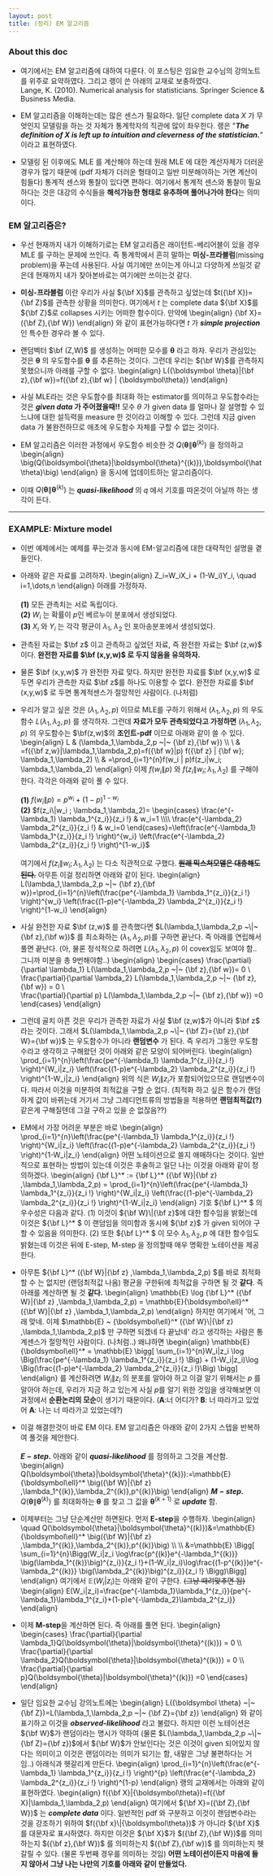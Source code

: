 ```yaml
---
layout: post
title: (정리) EM 알고리즘
--- 
```


### About this doc 

- 여기에서는 EM 알고리즘에 대하여 다룬다. 이 포스팅은 임요한 교수님의 강의노트를 위주로 요약하였다. 그리고 랭이 쓴 아래의 교재로 보충하였다. <br/> 
Lange, K. (2010). Numerical analysis for statisticians. Springer Science & Business Media. 

- EM 알고리즘을 이해하는데는 많은 센스가 필요하다. 일단 complete data $X$ 가 무엇인지 모델링을 하는 것 자체가 통계학자의 직관에 많이 좌우한다. 랭은 "***The definition of $X$ is left up to intuition and cleverness of the statistician.***" 이라고 표현하였다. 

- 모델링 된 이후에도 MLE 를 계산해야 하는데 원래 MLE 에 대한 계산자체가 더러운 경우가 많기 때문에 (pdf 자체가 더러운 형태이고 일반 미분해야하는 거면 계산이 힘들다) 통계적 센스와 통찰이 있다면 편하다. 여기에서 통계적 센스와 통찰이 필요하다는 것은 대강의 수식들을 **해석가능한 형태로 유추하며 풀어나가야 한다**는 의미이다. 

### EM 알고리즘은? 

- 우선 현재까지 내가 이해하기로는 EM 알고리즘은 래이턴트-베리어블이 있을 경우 MLE 를 구하는 문제에 쓰인다. 즉 통계학에서 흔히 말하는 **미싱-프라블럼**(missing problem)을 푸는데 사용된다. 사실 여기에만 쓰이는게 아니고 다양하게 쓰일것 같은데 현재까지 내가 찾아본바로는 여기에만 쓰이는것 같다.

- **미싱-프라블럼** 이란 우리가 사실 ${\bf X}$를 관측하고 싶었는데 $t({\bf X})={\bf Z}$를 관측한 상황을 의미한다. 여기에서 $t$ 는 complete data ${\bf X}$를 ${\bf Z}$로 collapses 시키는 어떠한 함수이다. 만약에 
\begin{align}
{\bf X}=({\bf Z},{\bf W})
\end{align}
와 같이 표현가능하다면 $t$ 가 ***simple projection*** 인 특수한 경우라 볼 수 있다. 

- 랜덤벡터 $\bf (Z,W)$ 를 생성하는 어떠한 모수를 $\boldsymbol \theta$ 라고 하자. 우리가 관심있는 것은 $\boldsymbol \theta$ 의 우도함수를 $\boldsymbol \theta$ 를 추론하는 것이다. 그런데 우리는 ${\bf W}$를 관측하지 못했으니까 아래를 구할 수 없다. 
\begin{align}
L({\boldsymbol \theta}|{\bf z},{\bf w})=f({\bf z},{\bf w} | {\boldsymbol\theta})
\end{align}

- 사실 MLE라는 것은 우도함수를 최대화 하는 estimator를 의미하고 우도함수라는 것은 ***given data* 가 주어졌을때!!** 모수 $\theta$ 가 given data 를 얼마나 잘 설명할 수 있느냐에 대한 설득력을 measure 한 것이라고 이해할 수 있다. 그런데 지금 given data 가 불완전하므로 애초에 우도함수 자체를 구할 수 없는 것이다. 

- EM 알고리즘은 이러한 과정에서 우도함수 비슷한 것 $Q(\boldsymbol{\theta}\|\boldsymbol{\theta}^{(k)})$ 을 정의하고 
\begin{align}
\big(Q(\boldsymbol{\theta}\|\boldsymbol{\theta}^{(k)}),\boldsymbol{\hat \theta}\big)
\end{align} 
을 동시에 업데이트하는 알고리즘이다. 

- 이때 $Q(\boldsymbol{\theta}\|\boldsymbol{\theta}^{(k)})$ 는 ***quasi-likelihood*** 의 $q$ 에서 기호를 따온것이 아닐까 하는 생각이 든다. 

--- 

### EXAMPLE: Mixture model 

- 이번 예제에서는 예제를 푸는것과 동시에 EM-알고리즘에 대한 대략적인 설명을 곁들인다. 

- 아래와 같은 자료를 고려하자. 
\begin{align}
Z_i=W_iX_i + (1-W_i)Y_i, \quad i=1,\dots,n 
\end{align}
아래를 가정하자. <br/><br/>
**(1)** 모든 관측치는 서로 독립이다. <br/>
**(2)** $W_i$ 는 확률이 $p$인 베르누이 분포에서 생성되었다. <br/>
**(3)** $X_i$ 와 $Y_i$ 는 각각 평균이 $\lambda_1$, $\lambda_2$ 인 포아송분포에서 생성되었다. 

- 관측된 자료는 $\bf z$ 이고 관측하고 싶었던 자료, 즉 완전한 자료는 $\bf (z,w)$ 이다. **완전한 자료를 $\bf (x,y,w)$ 로 두지 않음을 유의하자.** 

- 물론 $\bf (x,y,w)$ 가 완전한 자료 맞다. 하지만 완전한 자료를 $\bf (x,y,w)$ 로 두면 우리가 관측한 자료 $\bf z$를 하나도 이용할 수 없다. 완전한 자료를 $\bf (x,y,w)$ 로 두면 통계적센스가 절망적인 사람이다. (나처럼) 

- 우리가 알고 싶은 것은 $(\lambda_1,\lambda_2,p)$ 이므로 MLE를 구하기 위해서 $(\lambda_1,\lambda_2,p)$ 의 우도함수 $L(\lambda_1,\lambda_2,p)$ 를 생각하자. 그런데 **자료가 모두 관측되었다고 가정하면** $(\lambda_1,\lambda_2,p)$ 의 우도함수는 $\bf(z,w)$의 **조인트-pdf** 이므로 아래와 같이 쓸 수 있다. 
\begin{align}
L & (\lambda_1,\lambda_2,p ~\|~ {\bf z},{\bf w}) \\\\ \\
& =f({\bf z,w}\|\lambda_1,\lambda_2,p)=f({\bf w}\|p) f({\bf z} \| {\bf w}; \lambda_1,\lambda_2) \\\\ 
& =\prod_{i=1}^{n}f(w_i \| p)f(z_i|w_i; \lambda_1,\lambda_2)
\end{align}
이제 $f(w_i \| p)$ 와 $f(z_i \| w_i ; \lambda_1,\lambda_2)$ 를 구해야 한다. 각각은 아래와 같이 풀 수 있다. <br/><br/>
**(1)** $f(w_i\|p)=p^{w_i}+(1-p)^{1-w_i}$ <br/>
**(2)** $f(z_i\|w_i ; \lambda_1,\lambda_2)=
\begin{cases} 
\frac{e^{-\lambda_1} \lambda_1^{z_i}}{z_i !} & w_i=1 \\\\ 
\frac{e^{-\lambda_2} \lambda_2^{z_i}}{z_i !} & w_i=0
\end{cases}=\left(\frac{e^{-\lambda_1} \lambda_1^{z_i}}{z_i !} \right)^{w_i} \left(\frac{e^{-\lambda_2} \lambda_2^{z_i}}{z_i !} \right)^{1-w_i}$ <br/><br/> 
여기에서 $f(z_i\|w_i; \lambda_1,\lambda_2)$ 는 다소 직관적으로 구했다. **~~원래 믹스처모델은 대충해도 된다.~~**
아무튼 이걸 정리하면 아래와 같이 된다. 
\begin{align}
L(\lambda_1,\lambda_2,p ~\|~ {\bf z},{\bf w})=\prod_{i=1}^{n}\left(\frac{pe^{-\lambda_1} \lambda_1^{z_i}}{z_i !} \right)^{w_i} \left(\frac{(1-p)e^{-\lambda_2} \lambda_2^{z_i}}{z_i !} \right)^{1-w_i}
\end{align}

- 사실 완전한 자료 $\bf (z,w)$ 를 관측했다면 $L(\lambda_1,\lambda_2,p ~\|~ {\bf z},{\bf w})$ 를 최소화하는 $(\lambda_1,\lambda_2,p)$를 구하면 끝난다. 즉 아래를 연립해서 풀면 끝난다. (아, 물론 정석적으로 하려면 $L(\lambda_1,\lambda_2,p)$ 이 covex임도 보여야 함.. 그니까 미분을 총 9번해야함..) 
\begin{align}
\begin{cases}
\frac{\partial}{\partial \lambda_1} L(\lambda_1,\lambda_2,p ~\|~ {\bf z},{\bf w})= 0 \\\
\frac{\partial}{\partial \lambda_2} L(\lambda_1,\lambda_2,p ~\|~ {\bf z},{\bf w}) = 0 \\\
\frac{\partial}{\partial p} L(\lambda_1,\lambda_2,p ~\|~ {\bf z},{\bf w}) =0 
\end{cases}
\end{align}

- 그런데 골치 아픈 것은 우리가 관측한 자료가 사실 $\bf (z,w)$가 아니라 $\bf z$ 라는 것이다. 그래서 $L(\lambda_1,\lambda_2,p ~\|~ {\bf Z}={\bf z},{\bf W}={\bf w})$ 는 우도함수가 아니라 **랜덤변수** 가 된다. 즉 우리가 그동안 우도함수라고 생각하고 구해왔던 것이 아래와 같은 모양이 되어버린다. 
\begin{align}
\prod_{i=1}^{n}\left(\frac{pe^{-\lambda_1} \lambda_1^{z_i}}{z_i !} \right)^{W_i\|z_i} \left(\frac{(1-p)e^{-\lambda_2} \lambda_2^{z_i}}{z_i !} \right)^{1-W_i\|z_i}
\end{align}
위의 식은 $W_i\|z_i$가 포함되어있으므로 랜덤변수이다. 따라서 이것을 미분하여 최적값을 구할 순 없다. (최적화 하고 싶은 함수가 랜덤하게 값이 바뀌는데 거기서 그냥 그레디언트류의 방법들을 적용하면 **랜덤최적값(?)** 같은게 구해질텐데 그걸 구하고 있을 순 없잖음??) 

- EM에서 가장 어려운 부분은 바로 
\begin{align}
\prod_{i=1}^{n}\left(\frac{pe^{-\lambda_1} \lambda_1^{z_i}}{z_i !} \right)^{W_i\|z_i} \left(\frac{(1-p)e^{-\lambda_2} \lambda_2^{z_i}}{z_i !} \right)^{1-W_i\|z_i}
\end{align}
어떤 노테이션으로 쓸지 애매하다는 것이다. 일반적으로 표현하는 방법이 있는데 이것은 후술하고 일단 나는 이것을 아래와 같이 정의하겠다. 
\begin{align}
{\bf L}^* := {\bf L}^* ({\bf W}\|{\bf z} ,\lambda_1,\lambda_2,p) = \prod_{i=1}^{n}\left(\frac{pe^{-\lambda_1} \lambda_1^{z_i}}{z_i !} \right)^{W_i\|z_i} \left(\frac{(1-p)e^{-\lambda_2} \lambda_2^{z_i}}{z_i !} \right)^{1-W_i\|z_i}
\end{align} 
기호 ${\bf L}^* $ 의 우수성은 다음과 같다.  (1) 이것이 ${\bf W}\|{\bf z}$에 대한 함수임을 밝혔는데 이것은 ${\bf L}^* $ 이 랜덤임을 의미함과 동시에 ${\bf z}$ 가 given 되어야 구할 수 있음을 의미한다. (2) 또한  ${\bf L}^* $ 이 모수  $\lambda_1,\lambda_2,p$ 에 대한 함수임도 밝혔는데 이것은 뒤에 E-step, M-step 을 정의할때 매우 명확한 노테이션을 제공한다. 

- 아무튼 ${\bf L}^* ({\bf W}\|{\bf z} ,\lambda_1,\lambda_2,p) $를 바로 최적화할 수 는 없지만 (랜덤최적값 나옴) 평균을 구한뒤에 최적값을 구하면 될 것 **같다**. 즉 아래를 계산하면 될 것 **같다.**
\begin{align}
\mathbb{E} \log {\bf L}^* ({\bf W}\|{\bf z} ,\lambda_1,\lambda_2,p) = \mathbb{E}{\boldsymbol\ell}^* ({\bf W}\|{\bf z} ,\lambda_1,\lambda_2,p)
\end{align}
하지만 여기에서 '어, 그래 맞네. 이제 $\mathbb{E} ~ {\boldsymbol\ell}^* ({\bf W}\|{\bf z} ,\lambda_1,\lambda_2,p)$ 만 구하면 되겠네 다 끝났네' 라고 생각하는 사람은 통계센스가 절망적인 사람이다. (나처럼..) 왜냐하면
\begin{align}
\mathbb{E} {\boldsymbol\ell}^* = \mathbb{E} \bigg[ \sum_{i=1}^{n}W_i\|z_i \log \Big(\frac{pe^{-\lambda_1} \lambda_1^{z_i}}{z_i !} \Big) + (1-W_i\|z_i)\log \Big(\frac{(1-p)e^{-\lambda_2} \lambda_2^{z_i}}{z_i !}\Big) \bigg]
\end{align}
를 계산하려면 $W_i \| z_i$ 의 분포를 알아야 하고 이걸 알기 위해서는 $p$ 를 알아야 하는데, 우리가 지금 하고 있는게 사실 $p$를 알기 위한 것임을 생각해보면 이 과정에서 **순환논리의 모순**이 생기기 때문이다. (**A**:너 어디가? **B**: 너 따라가고 있었어 **A**: 나는 너 따라가고 있었는데?) 

- 이걸 해결한것이 바로 EM 이다. EM 알고리즘은 아래와 같이 2가지 스텝을 반복하여 풀것을 제안한다. <br/><br/> 
**$E-step$.** 아래와 같이 ***quasi-likelihood*** 를 정의하고 그것을 계산함. 
\begin{align}
Q(\boldsymbol{\theta}\|\boldsymbol{\theta}^{(k)}):=\mathbb{E}{\boldsymbol\ell}^* \big({\bf W}\|{\bf z} ,\lambda_1^{(k)},\lambda_2^{(k)},p^{(k)}\big)
\end{align}
**$M-step$.** $\quad Q(\boldsymbol{\theta}\|\boldsymbol{\theta}^{(k)})$ 를 최대화하는 $\boldsymbol\theta$ 를 찾고 그 값을 $\boldsymbol\theta^{(k+1)}$ 로 ***update*** 함. 

- 이제부터는 그냥 단순계산만 하면된다. 먼저 **E-step**을 수행하자. 
\begin{align}
\quad Q(\boldsymbol{\theta}\|\boldsymbol{\theta}^{(k)})&=\mathbb{E}{\boldsymbol\ell}^* \big({\bf W}\|{\bf z} ,\lambda_1^{(k)},\lambda_2^{(k)},p^{(k)}\big) \\\\ \\\\
&=\mathbb{E} \Bigg[ \sum_{i=1}^{n}\Bigg(W_i\|z_i \log\frac{p^{(k)}e^{-\lambda_1^{(k)}} \big(\lambda_1^{(k)}\big)^{z_i}}{z_i !}+(1-W_i\|z_i)\log\frac{(1-p^{(k)})e^{-\lambda_2^{(k)}} \big(\lambda_2^{(k)}\big)^{z_i}}{z_i !} \Bigg)\Bigg] 
\end{align}
여기에서 $\mathbb{E}(W_i|z_i)$는 아래와 같이 구한다. ~~(그냥 때려맞추면 됨)~~
\begin{align}
E(W_i|z_i)=\frac{pe^{-\lambda_1}\lambda_1^{z_i}}{pe^{-\lambda_1}\lambda_1^{z_i}+(1-p)e^{-\lambda_2}\lambda_2^{z_i}}
\end{align}

- 이제 **M-step**을 계산하면 된다. 즉 아래를 풀면 된다. 
\begin{align}
\begin{cases}
\frac{\partial}{\partial \lambda_1}Q(\boldsymbol{\theta}\|\boldsymbol{\theta}^{(k)}) = 0 \\\\
\frac{\partial}{\partial \lambda_2}Q(\boldsymbol{\theta}\|\boldsymbol{\theta}^{(k)}) = 0 \\\\
\frac{\partial}{\partial p}Q(\boldsymbol{\theta}\|\boldsymbol{\theta}^{(k)}) =0 
\end{cases}
\end{align}

- 일단 임요한 교수님 강의노트에는 
\begin{align}
L({\boldsymbol \theta} ~\|~ {\bf Z})=L(\lambda_1,\lambda_2,p ~\|~ {\bf Z}={\bf z})
\end{align}
와 같이 표기하고 이것을 ***observed-likelihood*** 라고 불렀다. 하지만 이런 노테이션은 ${\bf W}$가 랜덤이라는 명시가 약하여 (물론 $L(\lambda_1,\lambda_2,p ~\|~ {\bf Z}={\bf z})$에서 ${\bf W}$가 안보인다는 것은 이것이 given 되어있지 않다는 의미이고 이것은 랜덤이라는 의미가 되기는 함, 내말은 그냥 불편하다는 거임..) 아래식과 헷갈리게 만든다. 
\begin{align}
\prod_{i=1}^{n}\left(\frac{e^{-\lambda_1} \lambda_1^{z_i}}{z_i !} \right)^{p} \left(\frac{e^{-\lambda_2} \lambda_2^{z_i}}{z_i !} \right)^{1-p}
\end{align}
랭의 교재에서는 아래와 같이 표현하였다. 
\begin{align}
f({\bf X}\|{\boldsymbol\theta})=f({\bf X}\|\lambda_1,\lambda_2,p)
\end{align}
여기에서 ${\bf X}=({\bf Z},{\bf W})$ 는 ***complete data*** 이다. 일반적인 pdf 와 구분하고 이것이 랜덤변수라는 것을 강조하기 위하여 $f({\bf x}\|{\boldsymbol\theta})$ 가 아니라 ${\bf X}$ 를 대문자로 표시하였다. 하지만 이것은 ${\bf X}$가 $({\bf Z},{\bf W})$를 의미하는지 $({\bf z},{\bf W})$ 를 의미하는지 $({\bf Z},{\bf w})$ 를 의미하는지 헷갈릴 수 있다. (물론 두번째 경우를 의미하는 것임) **어떤 노테이션이든지 마음에 들지 않아서 그냥 나는 나만의 기호를 아래와 같이 만들었다.** 
